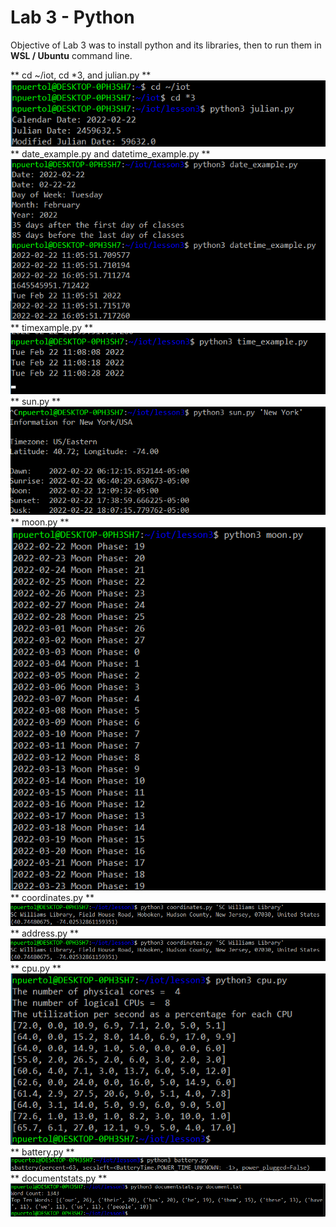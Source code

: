 # Lab 3 - Python

Objective of Lab 3 was to install python and its libraries, then to run them in **WSL / Ubuntu** command line. 

** cd ~/iot, cd *3, and julian.py ** <br />
![com1to3](screenshots/com1to3.png) <br />
** date_example.py and datetime_example.py ** <br />
![com4to5](screenshots/com4to5.png) <br />
** timexample.py ** <br />
![timeexamplepy](screenshots/com6timeexample.png) <br />
** sun.py ** <br />
![com7sunpy](screenshots/com7sunpy.png) <br />
** moon.py ** <br />
![moonpy](screenshots/com8moonpy.png) <br />
** coordinates.py ** <br />
![coordinatespy](screenshots/com9coordinatespy.png) <br />
** address.py ** <br />
![addresspy](screenshots/com10addresspy.png) <br />
** cpu.py ** <br />
![cpupy](screenshots/com11cpupy.png) <br />
** battery.py ** <br />
![batterypy](screenshots/com12batterypy.png) <br />
** documentstats.py ** <br />
![documentstatspy](screenshots/com13documentstatspy.png) <br />
